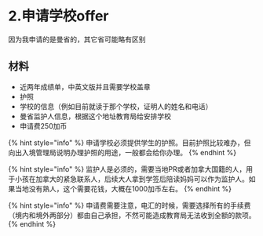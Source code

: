 # 2.申请学校offer

因为我申请的是曼省的，其它省可能略有区别

## 材料

* 近两年成绩单，中英文版并且需要学校盖章
* 护照
* 学校的信息（例如目前就读于那个学校，证明人的姓名和电话）
* 曼省监护人信息，根据这个地址教育局给安排学校
* 申请费250加币

{% hint style="info" %}
申请学校必须提供学生的护照。目前护照比较难办，但向出入境管理局说明办理护照的用途，一般都会给你办理。
{% endhint %}

{% hint style="info" %}
监护人是必须的，需要当地PR或者加拿大国籍的人，用于小孩在加拿大的紧急联系人，后续大人拿到学签后陪读妈妈可以作为监护人。如果当地没有熟人，这个需要花钱，大概在1000加币左右。
{% endhint %}

{% hint style="info" %}
申请费需要注意，电汇的时候，需要选择所有的手续费（境内和境外两部分）都由自己承担，不然可能造成教育局无法收到全额的款项。
{% endhint %}




